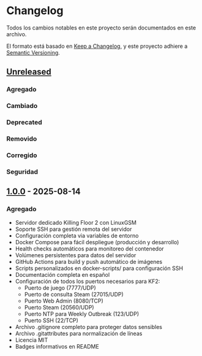 # Changelog
Todos los cambios notables en este proyecto serán documentados en este archivo.

El formato está basado en [Keep a Changelog](https://keepachangelog.com/es-ES/1.0.0/),
y este proyecto adhiere a [Semantic Versioning](https://semver.org/lang/es/).

## [Unreleased]
### Agregado
### Cambiado
### Deprecated
### Removido
### Corregido
### Seguridad

## [1.0.0] - 2025-08-14
### Agregado
- Servidor dedicado Killing Floor 2 con LinuxGSM
- Soporte SSH para gestión remota del servidor
- Configuración completa via variables de entorno
- Docker Compose para fácil despliegue (producción y desarrollo)
- Health checks automáticos para monitoreo del contenedor
- Volúmenes persistentes para datos del servidor
- GitHub Actions para build y push automático de imágenes
- Scripts personalizados en docker-scripts/ para configuración SSH
- Documentación completa en español
- Configuración de todos los puertos necesarios para KF2:
  - Puerto de juego (7777/UDP)
  - Puerto de consulta Steam (27015/UDP)  
  - Puerto Web Admin (8080/TCP)
  - Puerto Steam (20560/UDP)
  - Puerto NTP para Weekly Outbreak (123/UDP)
  - Puerto SSH (22/TCP)
- Archivo .gitignore completo para proteger datos sensibles
- Archivo .gitattributes para normalización de líneas
- Licencia MIT
- Badges informativos en README

[Unreleased]: https://github.com/lechuga16/Docker-KF2/compare/v1.0.0...HEAD
[1.0.0]: https://github.com/lechuga16/Docker-KF2/releases/tag/v1.0.0
